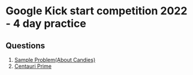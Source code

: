 # Google Kick start competition 2022 - 4 day practice

## Questions

1. [Sample Problem(About Candies)](./candies.md)
2. [Centauri Prime]()